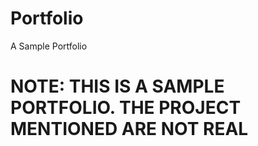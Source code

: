 # Portfolio
A Sample Portfolio
# NOTE: THIS IS A SAMPLE PORTFOLIO. THE PROJECT MENTIONED ARE NOT REAL
